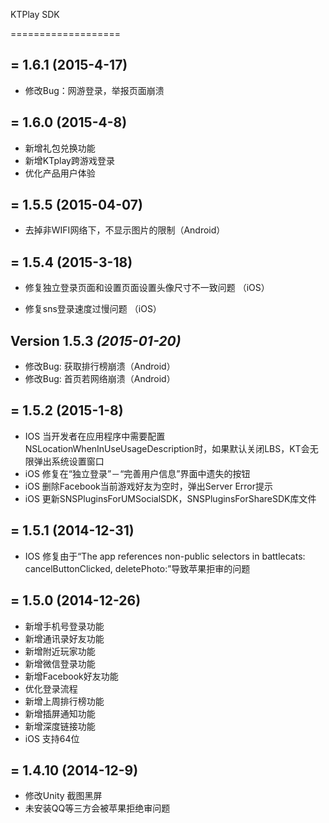 KTPlay SDK

===================

= 1.6.1 (2015-4-17)
---------------------------

* 修改Bug：网游登录，举报页面崩溃

= 1.6.0 (2015-4-8)
---------------------------

* 新增礼包兑换功能
* 新增KTplay跨游戏登录
* 优化产品用户体验

= 1.5.5 (2015-04-07)
---------------------------

* 去掉非WIFI网络下，不显示图片的限制（Android）

= 1.5.4 (2015-3-18)
---------------------------

* 修复独立登录页面和设置页面设置头像尺寸不一致问题 （iOS）

* 修复sns登录速度过慢问题 （iOS）


Version 1.5.3 *(2015-01-20)*
------------------
* 修改Bug: 获取排行榜崩溃（Android）
* 修改Bug: 首页若网络崩溃（Android）

= 1.5.2 (2015-1-8)
---------------------------

* IOS 当开发者在应用程序中需要配置NSLocationWhenInUseUsageDescription时，如果默认关闭LBS，KT会无限弹出系统设置窗口
* iOS 修复在“独立登录”－“完善用户信息”界面中遗失的按钮
* iOS 删除Facebook当前游戏好友为空时，弹出Server Error提示
* iOS 更新SNSPluginsForUMSocialSDK，SNSPluginsForShareSDK库文件



= 1.5.1 (2014-12-31)
---------------------------

* IOS 修复由于“The app references non-public selectors in battlecats: cancelButtonClicked, deletePhoto:”导致苹果拒审的问题

= 1.5.0 (2014-12-26)
---------------------------

* 新增手机号登录功能
* 新增通讯录好友功能
* 新增附近玩家功能
* 新增微信登录功能
* 新增Facebook好友功能
* 优化登录流程
* 新增上周排行榜功能
* 新增插屏通知功能
* 新增深度链接功能
* iOS 支持64位

= 1.4.10 (2014-12-9)
---------------------------

*  修改Unity 截图黑屏
*  未安装QQ等三方会被苹果拒绝审问题

